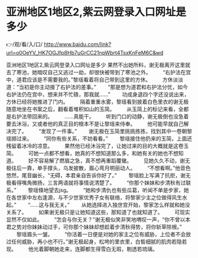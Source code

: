 # 亚洲地区1地区2,紫云网登录入口网址是多少

👉/观/看/入/口/ http://www.baidu.com/link?url=o0OeYV_HK7OGJfp8Hb7uGrCC21npWbrt4TsxKnFeM6C&wd

亚洲地区1地区2,紫云网登录入口网址是多少
果然不出她所料，谢无极离开这里就去了寒池，她暗叹自己又逃过一劫，却很快被带到了寒池之外。
　　“右护法在宫中，道君应该是不需要我的。”黎瑶看着将自己带到这里的方休。
　　方休淡淡道：“当初是你主动接了右护法的差事。”
　　“那是想为道君和右护法分忧，如今右护法仍在宫中，想来并不忙碌，那我就……”
　　功成身退四个字还没说出来，方休已经将她推进了门内。
　　隔着重重水雾，黎瑶看到披着白色里衣的谢无极随意地坐在书案之后，翻看着堆积如山的玉简。
　　从玉简上的标记来看，全都是右护法带回来的。
　　……真能干。
　　听到门口的动静，谢无极倒也没急着要去沐浴，又或者他的真正目的根本不是让黎瑶来侍奉。
　　他可能早就自己解决完了。
　　“发现了一件事。”
　　谢无极在玉简里挑挑拣拣，找到其中一卷朝黎瑶掷过来。
　　“同你有些关系，不妨看看。”
　　黎瑶接住他扔来的玉简，上面还残留着冰冷的凉意。
　　果然他已经沐浴完了，让她过来的目的大概就是这卷玉简。
　　可她一点都不想看，她真的不想知道那么多，和她有关的她也不想知道。
　　好不容易解了燃眉之急，真不想再重蹈覆辙。
　　见她久久不动，谢无极往后一靠，单手撑头，乌发披散，眉心弯月明丽动人。
　　“不想看啊。”他音色悠然，尾音幽长，“无碍，本君亲自告诉你好了。”
　　黎瑶脸上写满了抗拒，谢无极看得嘴角微扬，三言两语就将事情说清楚了。
　　“你那个妹妹和步清秋有过联系。”
　　黎瑶倏地望去jsg。
　　“她和步清仇也有些瓜葛，听闻不单是步家，她在各世家中左右逢源，与不少世家优秀子女有联络，将黎家少主之位做得风生水起。”
　　“……这与我无关。”
　　从她选择进入独世宫开始，黎家怎么样就和她没关系了。
　　如果谢无极只是让她知道这些，那知道了也就知道了。
　　可现实显然不仅如此。
　　“怎会与你无关？”谢无极似笑非笑地喟叹一声，“你不曾以本君之势对你妹妹动过手，可你那个妹妹却想趁着步清秋得势，将你斩草除根。”
　　黎瑶眉头一皱。
　　“你活着一日便是对她的家主之位有威胁，上位者不会放过任何威胁，再小也不行。”谢无极起身，松垮的里衣里，白皙细腻的肌肉若隐若现。
　　他光着脚朝她走来，连脚都生得雪白无瑕，剔透若琉璃。

